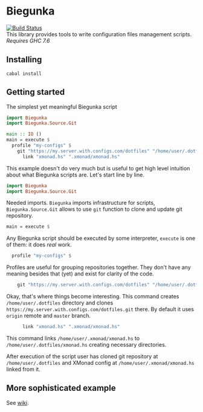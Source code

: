 # Biegunka
[![Build Status](https://secure.travis-ci.org/biegunka/biegunka-core.png?branch=master)](http://travis-ci.org/biegunka/biegunka-core)  
This library provides tools to write configuration files management scripts.
*Requires GHC 7.6*

## Installing
```
cabal install
```

## Getting started
The simplest yet meaningful Biegunka script

```haskell
import Biegunka
import Biegunka.Source.Git

main :: IO ()
main = execute $
  profile "my-configs" $
    git "https://my.server.with.configs.com/dotfiles" "/home/user/.dotfiles" $
	  link "xmonad.hs" ".xmonad/xmonad.hs"
```
This example doesn't do very much but is useful to get high level intuition about what Biegunka scripts are. Let's start line by line.

```haskell
import Biegunka
import Biegunka.Source.Git
```
Needed imports. `Biegunka` imports infrastructure for scripts, `Biegunka.Source.Git` allows to use `git` function to clone and update git repository.

```haskell
main = execute $
```
Any Biegunka script should be executed by some interpreter, `execute` is one of them: it does *real* work.

```haskell
  profile "my-configs" $
```
Profiles are useful for grouping repositories together. They don't have any meaning besides that (yet) and exist for clarity of the code.

```haskell
    git "https://my.server.with.configs.com/dotfiles" "/home/user/.dotfiles" $
```
Okay, that's where things become interesting. This command creates `/home/user/.dotfiles` directory and clones `https://my.server.with.configs.com/dotfiles.git` there. By default it uses `origin` remote and `master` branch.

```haskell
	  link "xmonad.hs" ".xmonad/xmonad.hs"
```
This command links `/home/user/.xmonad/xmonad.hs` to `/home/user/.dotfiles/xmonad.hs` creating necessary directories.

After execution of the script user has cloned git repository at `/home/user/.dotfiles` and XMonad config at `/home/user/.xmonad/xmonad.hs` linked from it.

## More sophisticated example
See [wiki][1].

 [1]: https://github.com/biegunka/biegunka-core/wiki/Examples
